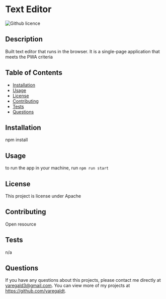 # Text Editor

![Github licence](http://img.shields.io/badge/license-Apache-blue.svg)

## Description

Built text editor that runs in the browser. It is a single-page application that meets the PWA criteria

## Table of Contents

- [Installation](#installation)
- [Usage](#usage)
- [License](#license)
- [Contributing](#contributing)
- [Tests](#tests)
- [Questions](#questions)

## Installation

npm install

## Usage

to run the app in your machine, run `npm run start`

## License

This project is license under Apache

## Contributing

Open resource

## Tests

n/a

## Questions

If you have any questions about this projects, please contact me directly at yaregald3@gmail.com. You can view more of my projects at https://github.com/yaregaldt.

